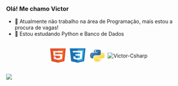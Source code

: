 ### Olá! Me chamo Victor

- 🔭 Atualmente não trabalho na área de Programação, mais estou a procura de vagas!
- 🌱 Estou estudando Python e Banco de Dados



<div style="display: inline_block" align="center"><br>
  <img align="center" alt="Victor-HTML" height="40" width="50" src="https://raw.githubusercontent.com/devicons/devicon/master/icons/html5/html5-original.svg">
  <img align="center" alt="Victor-CSS" height="40" width="50" src="https://raw.githubusercontent.com/devicons/devicon/master/icons/css3/css3-original.svg">
  <img align="center" alt="Victor-Python" height="40" width="50" src="https://raw.githubusercontent.com/devicons/devicon/master/icons/python/python-original.svg">
  <img align="center" alt="Victor-Csharp" height="40" width="50" src="https://cdn.jsdelivr.net/gh/devicons/devicon/icons/java/java-original.svg">
</div>



##

<div>
  <a href="https://www.linkedin.com/in/victor-sousa-ba109b210/" target="_blank"><img src="https://img.shields.io/badge/-LinkedIn-%230077B5?style=for-the-badge&logo=linkedin&logoColor=white" target="_blank"></a> 
</div>
